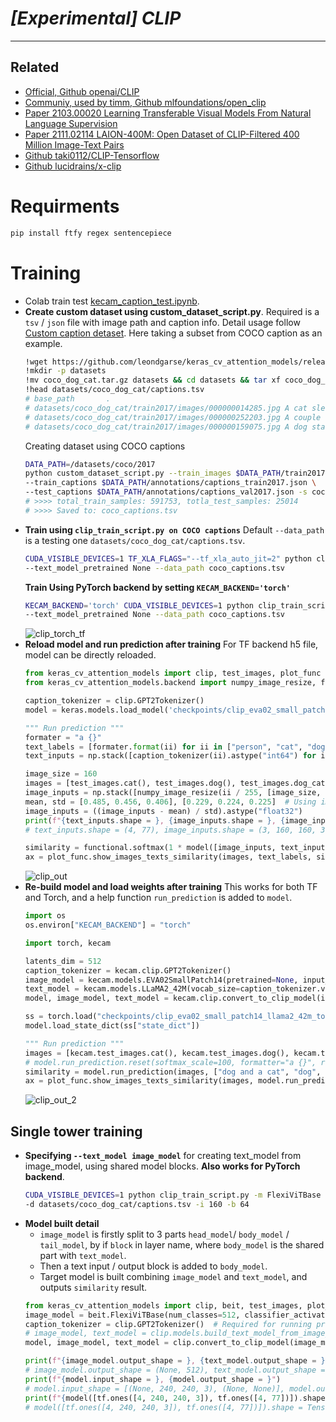 # ___[Experimental] CLIP___
***

## Related
  - [Official, Github openai/CLIP](https://github.com/openai/CLIP)
  - [Communiy, used by timm, Github mlfoundations/open_clip](https://github.com/mlfoundations/open_clip)
  - [Paper 2103.00020 Learning Transferable Visual Models From Natural Language Supervision](https://arxiv.org/abs/2103.00020)
  - [Paper 2111.02114 LAION-400M: Open Dataset of CLIP-Filtered 400 Million Image-Text Pairs](https://arxiv.org/abs/2111.02114)
  - [Github taki0112/CLIP-Tensorflow](https://github.com/taki0112/CLIP-Tensorflow)
  - [Github lucidrains/x-clip](https://github.com/lucidrains/x-clip)
# Requirments
  ```sh
  pip install ftfy regex sentencepiece
  ```
# Training
- Colab train test [kecam_caption_test.ipynb](https://colab.research.google.com/drive/1VaOOE4Q2rD_pV4k3YymY1glqtlNjoikT?usp=sharing).
- **Create custom dataset using custom_dataset_script.py**. Required is a `tsv` / `json` file with image path and caption info. Detail usage follow [Custom caption detaset](https://github.com/leondgarse/keras_cv_attention_models/discussions/52#discussioncomment-6516154). Here taking a subset from COCO caption as an example.
  ```sh
  !wget https://github.com/leondgarse/keras_cv_attention_models/releases/download/assets/coco_dog_cat.tar.gz
  !mkdir -p datasets
  !mv coco_dog_cat.tar.gz datasets && cd datasets && tar xf coco_dog_cat.tar.gz && cd -
  !head datasets/coco_dog_cat/captions.tsv
  # base_path       .
  # datasets/coco_dog_cat/train2017/images/000000014285.jpg A cat sleeping on a bed with a small TV in a bedroom.
  # datasets/coco_dog_cat/train2017/images/000000252203.jpg A couple of dogs sitting in the front seats of a car.
  # datasets/coco_dog_cat/train2017/images/000000159075.jpg A dog standing on top of a pickup truck
  ```
  Creating dataset using COCO captions
  ```sh
  DATA_PATH=/datasets/coco/2017
  python custom_dataset_script.py --train_images $DATA_PATH/train2017 --test_images $DATA_PATH/val2017 \
  --train_captions $DATA_PATH/annotations/captions_train2017.json \
  --test_captions $DATA_PATH/annotations/captions_val2017.json -s coco_captions
  # >>>> total_train_samples: 591753, totla_test_samples: 25014
  # >>>> Saved to: coco_captions.tsv
  ```
- **Train using `clip_train_script.py on COCO captions`** Default `--data_path` is a testing one `datasets/coco_dog_cat/captions.tsv`.
  ```sh
  CUDA_VISIBLE_DEVICES=1 TF_XLA_FLAGS="--tf_xla_auto_jit=2" python clip_train_script.py -i 160 -b 128 \
  --text_model_pretrained None --data_path coco_captions.tsv
  ```
  **Train Using PyTorch backend by setting `KECAM_BACKEND='torch'`**
  ```sh
  KECAM_BACKEND='torch' CUDA_VISIBLE_DEVICES=1 python clip_train_script.py -i 160 -b 128 \
  --text_model_pretrained None --data_path coco_captions.tsv
  ```
  ![clip_torch_tf](https://github.com/leondgarse/keras_cv_attention_models/assets/5744524/86baa514-0d3b-4e98-8b53-51dfe847369c)
- **Reload model and run prediction after training** For TF backend h5 file, model can be directly reloaded.
  ```py
  from keras_cv_attention_models import clip, test_images, plot_func
  from keras_cv_attention_models.backend import numpy_image_resize, functional

  caption_tokenizer = clip.GPT2Tokenizer()
  model = keras.models.load_model('checkpoints/clip_eva02_small_patch14_llama2_42m_tensorflow_latest.h5', compile=False)

  """ Run prediction """
  formater = "a {}"
  text_labels = [formater.format(ii) for ii in ["person", "cat", "dog", "dog and a cat"]]
  text_inputs = np.stack([caption_tokenizer(ii).astype("int64") for ii in text_labels])

  image_size = 160
  images = [test_images.cat(), test_images.dog(), test_images.dog_cat()]
  image_inputs = np.stack([numpy_image_resize(ii / 255, [image_size, image_size], method="bicubic", antialias=True) for ii in images])
  mean, std = [0.485, 0.456, 0.406], [0.229, 0.224, 0.225]  # Using imagenet one
  image_inputs = ((image_inputs - mean) / std).astype("float32")
  print(f"{text_inputs.shape = }, {image_inputs.shape = }, {image_inputs.min() = }, {image_inputs.max() = }")
  # text_inputs.shape = (4, 77), image_inputs.shape = (3, 160, 160, 3), image_inputs.min() = -2.144696, image_inputs.max() = 2.70702

  similarity = functional.softmax(1 * model([image_inputs, text_inputs]), axis=-1).numpy()
  ax = plot_func.show_images_texts_similarity(images, text_labels, similarity)
  ```
  ![clip_out](https://github.com/leondgarse/keras_cv_attention_models/assets/5744524/ce2cac67-517d-43ee-bf75-8b2d90932bf0)
- **Re-build model and load weights after training** This works for both TF and Torch, and a help function `run_prediction` is added to `model`.
  ```py
  import os
  os.environ["KECAM_BACKEND"] = "torch"

  import torch, kecam

  latents_dim = 512
  caption_tokenizer = kecam.clip.GPT2Tokenizer()
  image_model = kecam.models.EVA02SmallPatch14(pretrained=None, input_shape=(3, 160, 160), num_classes=latents_dim, classifier_activation=None)
  text_model = kecam.models.LLaMA2_42M(vocab_size=caption_tokenizer.vocab_size, pretrained=None, include_top=False)
  model, image_model, text_model = kecam.clip.convert_to_clip_model(image_model, text_model, caption_tokenizer)

  ss = torch.load("checkpoints/clip_eva02_small_patch14_llama2_42m_torch_latest.pt", map_location=torch.device("cpu"))
  model.load_state_dict(ss["state_dict"])

  """ Run prediction """
  images = [kecam.test_images.cat(), kecam.test_images.dog(), kecam.test_images.dog_cat()]
  # model.run_prediction.reset(softmax_scale=100, formatter="a {}", rescale_mode="torch")
  similarity = model.run_prediction(images, ["dog and a cat", "dog", "cat", "person"])
  ax = plot_func.show_images_texts_similarity(images, model.run_prediction.text_labels, similarity)
  ```
  ![clip_out_2](https://github.com/leondgarse/keras_cv_attention_models/assets/5744524/340a21e2-6047-460d-a022-49f8ef0bc66a)
## Single tower training
- **Specifying `--text_model image_model`** for creating text_model from image_model, using shared model blocks. **Also works for PyTorch backend**.
  ```sh
  CUDA_VISIBLE_DEVICES=1 python clip_train_script.py -m FlexiViTBase --text_model image_model \
  -d datasets/coco_dog_cat/captions.tsv -i 160 -b 64
  ```
- **Model built detail**
  - `image_model` is firstly split to 3 parts `head_model`/ `body_model` / `tail_model`, by if `block` in layer name, where `body_model` is the shared part with `text_model`.
  - Then a text input / output block is added to `body_model`.
  - Target model is built combining `image_model` and `text_model`, and outputs `similarity` result.
  ```py
  from keras_cv_attention_models import clip, beit, test_images, plot_func
  image_model = beit.FlexiViTBase(num_classes=512, classifier_activation=None)
  caption_tokenizer = clip.GPT2Tokenizer()  # Required for running prediction
  # image_model, text_model = clip.models.build_text_model_from_image_model(image_model)
  model, image_model, text_model = clip.convert_to_clip_model(image_model, caption_tokenizer=caption_tokenizer)

  print(f"{image_model.output_shape = }, {text_model.output_shape = }")
  # image_model.output_shape = (None, 512), text_model.output_shape = (None, 512)
  print(f"{model.input_shape = }, {model.output_shape = }")
  # model.input_shape = [(None, 240, 240, 3), (None, None)], model.output_shape = (None, None)
  print(f"{model([tf.ones([4, 240, 240, 3]), tf.ones([4, 77])]).shape = }")
  # model([tf.ones([4, 240, 240, 3]), tf.ones([4, 77])]).shape = TensorShape([4, 4])
  ```
